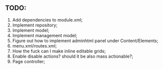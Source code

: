 ## TODO:

1. Add dependencies to module.xml;
2. Implement repository;
3. Implement model;
4. Implement management model;
5. Figure out how to implement adminhtml panel under Content/Elements;
6. menu.xml/routes.xml;
7. How the fuck can I make inline editable grids;
8. Enable disable actions? should it be also mass actionable?;
9. Page controller;

